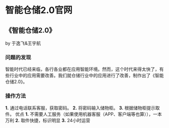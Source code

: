 # 智能仓储2.0官网

## 《智能仓储2.0》
by 于逸飞&王宇航
### 问题的发现
  智能时代已经来临，各行各业都在应用智能环境。然而，这个时代来得太快了，有些行业中的应用需要改善。我们就仓储行业中的应用进行了改善，制作出了《智能仓储2.0》。
### 操作方法
**1.**	通过电话联系客服，获取密码。
**2.**	将密码输入储物柜。
**3.**	根据储物柜提示取件。
优点
**1.**	不需要人工服务（如果使用机器客服（APP、客户端等也算）），一本万利
**2.**	取件快捷，标识明显
**3.**	24小时运营
